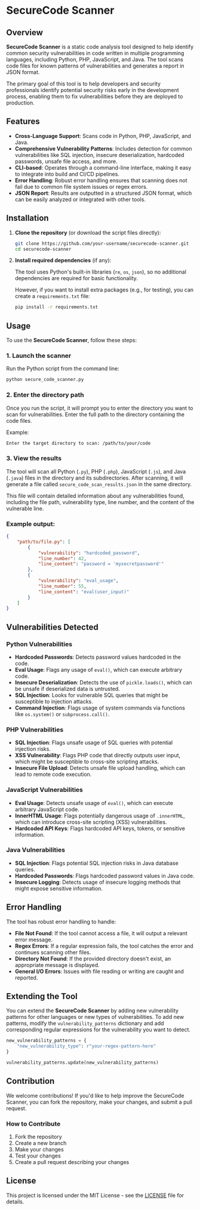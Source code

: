 
# SecureCode Scanner

## Overview

**SecureCode Scanner** is a static code analysis tool designed to help identify common security vulnerabilities in code written in multiple programming languages, including Python, PHP, JavaScript, and Java. The tool scans code files for known patterns of vulnerabilities and generates a report in JSON format.

The primary goal of this tool is to help developers and security professionals identify potential security risks early in the development process, enabling them to fix vulnerabilities before they are deployed to production.

## Features

- **Cross-Language Support**: Scans code in Python, PHP, JavaScript, and Java.
- **Comprehensive Vulnerability Patterns**: Includes detection for common vulnerabilities like SQL injection, insecure deserialization, hardcoded passwords, unsafe file access, and more.
- **CLI-based**: Operates through a command-line interface, making it easy to integrate into build and CI/CD pipelines.
- **Error Handling**: Robust error handling ensures that scanning does not fail due to common file system issues or regex errors.
- **JSON Report**: Results are outputted in a structured JSON format, which can be easily analyzed or integrated with other tools.

## Installation

1. **Clone the repository** (or download the script files directly):

   ```bash
   git clone https://github.com/your-username/securecode-scanner.git
   cd securecode-scanner
   ```

2. **Install required dependencies** (if any):

   The tool uses Python's built-in libraries (`re`, `os`, `json`), so no additional dependencies are required for basic functionality.

   However, if you want to install extra packages (e.g., for testing), you can create a `requirements.txt` file:

   ```bash
   pip install -r requirements.txt
   ```

## Usage

To use the **SecureCode Scanner**, follow these steps:

### 1. Launch the scanner

Run the Python script from the command line:

```bash
python secure_code_scanner.py
```

### 2. Enter the directory path

Once you run the script, it will prompt you to enter the directory you want to scan for vulnerabilities. Enter the full path to the directory containing the code files.

Example:

```bash
Enter the target directory to scan: /path/to/your/code
```

### 3. View the results

The tool will scan all Python (`.py`), PHP (`.php`), JavaScript (`.js`), and Java (`.java`) files in the directory and its subdirectories. After scanning, it will generate a file called `secure_code_scan_results.json` in the same directory.

This file will contain detailed information about any vulnerabilities found, including the file path, vulnerability type, line number, and the content of the vulnerable line.

### Example output:

```json
{
    "path/to/file.py": [
        {
            "vulnerability": "hardcoded_password",
            "line_number": 42,
            "line_content": "password = 'mysecretpassword'"
        },
        {
            "vulnerability": "eval_usage",
            "line_number": 55,
            "line_content": "eval(user_input)"
        }
    ]
}
```

## Vulnerabilities Detected

### Python Vulnerabilities
- **Hardcoded Passwords**: Detects password values hardcoded in the code.
- **Eval Usage**: Flags any usage of `eval()`, which can execute arbitrary code.
- **Insecure Deserialization**: Detects the use of `pickle.loads()`, which can be unsafe if deserialized data is untrusted.
- **SQL Injection**: Looks for vulnerable SQL queries that might be susceptible to injection attacks.
- **Command Injection**: Flags usage of system commands via functions like `os.system()` or `subprocess.call()`.

### PHP Vulnerabilities
- **SQL Injection**: Flags unsafe usage of SQL queries with potential injection risks.
- **XSS Vulnerability**: Flags PHP code that directly outputs user input, which might be susceptible to cross-site scripting attacks.
- **Insecure File Upload**: Detects unsafe file upload handling, which can lead to remote code execution.

### JavaScript Vulnerabilities
- **Eval Usage**: Detects unsafe usage of `eval()`, which can execute arbitrary JavaScript code.
- **InnerHTML Usage**: Flags potentially dangerous usage of `.innerHTML`, which can introduce cross-site scripting (XSS) vulnerabilities.
- **Hardcoded API Keys**: Flags hardcoded API keys, tokens, or sensitive information.

### Java Vulnerabilities
- **SQL Injection**: Flags potential SQL injection risks in Java database queries.
- **Hardcoded Passwords**: Flags hardcoded password values in Java code.
- **Insecure Logging**: Detects usage of insecure logging methods that might expose sensitive information.

## Error Handling

The tool has robust error handling to handle:
- **File Not Found**: If the tool cannot access a file, it will output a relevant error message.
- **Regex Errors**: If a regular expression fails, the tool catches the error and continues scanning other files.
- **Directory Not Found**: If the provided directory doesn't exist, an appropriate message is displayed.
- **General I/O Errors**: Issues with file reading or writing are caught and reported.

## Extending the Tool

You can extend the **SecureCode Scanner** by adding new vulnerability patterns for other languages or new types of vulnerabilities. To add new patterns, modify the `vulnerability_patterns` dictionary and add corresponding regular expressions for the vulnerability you want to detect.

```python
new_vulnerability_patterns = {
    "new_vulnerability_type": r"your-regex-pattern-here"
}

vulnerability_patterns.update(new_vulnerability_patterns)
```

## Contribution

We welcome contributions! If you'd like to help improve the SecureCode Scanner, you can fork the repository, make your changes, and submit a pull request.

### How to Contribute
1. Fork the repository
2. Create a new branch
3. Make your changes
4. Test your changes
5. Create a pull request describing your changes

## License

This project is licensed under the MIT License - see the [LICENSE](LICENSE) file for details.
